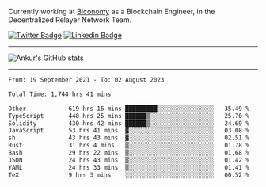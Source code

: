 Currently working at [Biconomy](https://biconomy.io/) as a Blockchain Engineer, in the Decentralized Relayer Network Team.

 [![Twitter Badge](https://img.shields.io/badge/-@ankurdubey521-1ca0f1?style=flat-square&labelColor=1ca0f1&logo=twitter&logoColor=white&link=https://twitter.com/ankurdubey521)](https://twitter.com/ankurdubey521) [![Linkedin Badge](https://img.shields.io/badge/-ankurdubey521-blue?style=flat-square&logo=Linkedin&logoColor=white&link=https://www.linkedin.com/in/ankurdubey521/)](https://www.linkedin.com/in/ankurdubey521/)

<hr/>

![Ankur's GitHub stats](https://github-readme-stats.vercel.app/api?username=ankurdubey521&count_private=true&theme=radical)

<hr/>

<!--START_SECTION:waka-->

```txt
From: 19 September 2021 - To: 02 August 2023

Total Time: 1,744 hrs 41 mins

Other            619 hrs 16 mins █████████░░░░░░░░░░░░░░░░   35.49 %
TypeScript       448 hrs 25 mins ██████▒░░░░░░░░░░░░░░░░░░   25.70 %
Solidity         430 hrs 42 mins ██████▒░░░░░░░░░░░░░░░░░░   24.69 %
JavaScript       53 hrs 41 mins  ▓░░░░░░░░░░░░░░░░░░░░░░░░   03.08 %
sh               43 hrs 43 mins  ▓░░░░░░░░░░░░░░░░░░░░░░░░   02.51 %
Rust             31 hrs 4 mins   ▒░░░░░░░░░░░░░░░░░░░░░░░░   01.78 %
Bash             29 hrs 22 mins  ▒░░░░░░░░░░░░░░░░░░░░░░░░   01.68 %
JSON             24 hrs 43 mins  ▒░░░░░░░░░░░░░░░░░░░░░░░░   01.42 %
YAML             24 hrs 33 mins  ▒░░░░░░░░░░░░░░░░░░░░░░░░   01.41 %
TeX              9 hrs 3 mins    ░░░░░░░░░░░░░░░░░░░░░░░░░   00.52 %
```

<!--END_SECTION:waka-->
